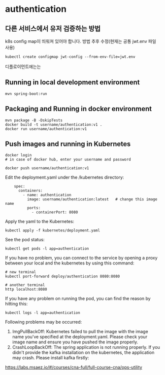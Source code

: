 # authentication

## 다른 서비스에서 유저 검증하는 방법
k8s config map이 띄워져 있어야 합니다. 방법 추후 수정(현재는 공통 jwt.env 파일 사용)
```
kubectl create configmap jwt-config --from-env-file=jwt.env
```

디플로이먼트에는는

## Running in local development environment

```
mvn spring-boot:run
```

## Packaging and Running in docker environment

```
mvn package -B -DskipTests
docker build -t username/authentication:v1 .
docker run username/authentication:v1
```

## Push images and running in Kubernetes

```
docker login 
# in case of docker hub, enter your username and password

docker push username/authentication:v1
```

Edit the deployment.yaml under the /kubernetes directory:
```
    spec:
      containers:
        - name: authentication
          image: username/authentication:latest   # change this image name
          ports:
            - containerPort: 8080

```

Apply the yaml to the Kubernetes:
```
kubectl apply -f kubernetes/deployment.yaml
```

See the pod status:
```
kubectl get pods -l app=authentication
```

If you have no problem, you can connect to the service by opening a proxy between your local and the kubernetes by using this command:
```
# new terminal
kubectl port-forward deploy/authentication 8080:8080

# another terminal
http localhost:8080
```

If you have any problem on running the pod, you can find the reason by hitting this:
```
kubectl logs -l app=authentication
```

Following problems may be occurred:

1. ImgPullBackOff:  Kubernetes failed to pull the image with the image name you've specified at the deployment.yaml. Please check your image name and ensure you have pushed the image properly.
1. CrashLoopBackOff: The spring application is not running properly. If you didn't provide the kafka installation on the kubernetes, the application may crash. Please install kafka firstly:

https://labs.msaez.io/#/courses/cna-full/full-course-cna/ops-utility

